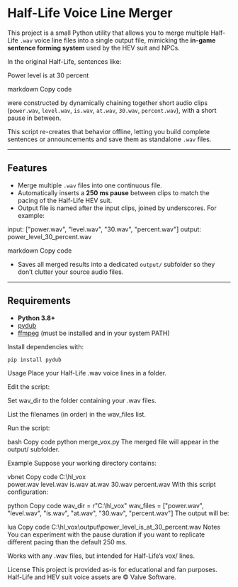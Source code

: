 # Half-Life Voice Line Merger

This project is a small Python utility that allows you to merge multiple
Half-Life `.wav` voice line files into a single output file, mimicking
the **in-game sentence forming system** used by the HEV suit and NPCs.

In the original Half-Life, sentences like:

Power level is at 30 percent

markdown
Copy code

were constructed by dynamically chaining together short audio clips
(`power.wav`, `level.wav`, `is.wav`, `at.wav`, `30.wav`, `percent.wav`),
with a short pause in between.

This script re-creates that behavior offline, letting you build complete
sentences or announcements and save them as standalone `.wav` files.

---

## Features

- Merge multiple `.wav` files into one continuous file.
- Automatically inserts a **250 ms pause** between clips to match the
  pacing of the Half-Life HEV suit.
- Output file is named after the input clips, joined by underscores.
  For example:

input: ["power.wav", "level.wav", "30.wav", "percent.wav"]
output: power_level_30_percent.wav

markdown
Copy code

- Saves all merged results into a dedicated `output/` subfolder so they
don’t clutter your source audio files.

---

## Requirements

- **Python 3.8+**
- [pydub](https://pypi.org/project/pydub/)
- [ffmpeg](https://ffmpeg.org/) (must be installed and in your system PATH)

Install dependencies with:

```bash
pip install pydub
```

Usage
Place your Half-Life .wav voice lines in a folder.

Edit the script:

Set wav_dir to the folder containing your .wav files.

List the filenames (in order) in the wav_files list.

Run the script:

bash
Copy code
python merge_vox.py
The merged file will appear in the output/ subfolder.

Example
Suppose your working directory contains:

vbnet
Copy code
C:\hl_vox\
    power.wav
    level.wav
    is.wav
    at.wav
    30.wav
    percent.wav
With this script configuration:

python
Copy code
wav_dir = r"C:\hl_vox"
wav_files = ["power.wav", "level.wav", "is.wav", "at.wav", "30.wav", "percent.wav"]
The output will be:

lua
Copy code
C:\hl_vox\output\power_level_is_at_30_percent.wav
Notes
You can experiment with the pause duration if you want to replicate
different pacing than the default 250 ms.

Works with any .wav files, but intended for Half-Life’s vox/ lines.

License
This project is provided as-is for educational and fan purposes.
Half-Life and HEV suit voice assets are © Valve Software.
